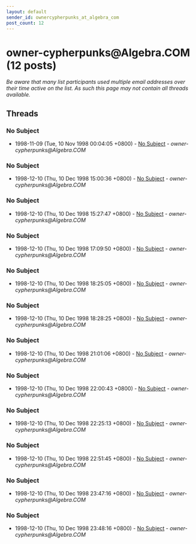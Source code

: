 ```yaml
---
layout: default
sender_id: ownercypherpunks_at_algebra_com
post_count: 12
---
```


# owner-cypherpunks<span>@</span>Algebra.COM (12 posts)

_Be aware that many list participants used multiple email addresses over their time active on the list. As such this page may not contain all threads available._

## Threads

### No Subject
+ 1998-11-09 (Tue, 10 Nov 1998 00:04:05 +0800) - [No Subject](/archive/1998/11/ad6bb70c59804b855f236c47219e5dea6638b72e665dda347f487db88624f4c1) - _owner-cypherpunks@Algebra.COM_

### No Subject
+ 1998-12-10 (Thu, 10 Dec 1998 15:00:36 +0800) - [No Subject](/archive/1998/12/884c5618a30c7bd62020f3362117fb9bb3ea245ae86fd993d8339dcf351ffa96) - _owner-cypherpunks@Algebra.COM_

### No Subject
+ 1998-12-10 (Thu, 10 Dec 1998 15:27:47 +0800) - [No Subject](/archive/1998/12/ccf50b3d476f3caa655b75e0ada074f64f645df16793e6b987bdb2d7587cd17e) - _owner-cypherpunks@Algebra.COM_

### No Subject
+ 1998-12-10 (Thu, 10 Dec 1998 17:09:50 +0800) - [No Subject](/archive/1998/12/a51409639d69e42c78eda6c5f62244eaee9ea6300f29220ea12af351466bb2eb) - _owner-cypherpunks@Algebra.COM_

### No Subject
+ 1998-12-10 (Thu, 10 Dec 1998 18:25:05 +0800) - [No Subject](/archive/1998/12/d8037ecdc08dcbf9bbdfb3340bce2cd5281af37487a9d4c4dddfc8c72ccfbb3a) - _owner-cypherpunks@Algebra.COM_

### No Subject
+ 1998-12-10 (Thu, 10 Dec 1998 18:28:25 +0800) - [No Subject](/archive/1998/12/86e38f7f2fe2d02ea5b4d6f1d67fcf8a1efe47811fb78781689eb263410a5582) - _owner-cypherpunks@Algebra.COM_

### No Subject
+ 1998-12-10 (Thu, 10 Dec 1998 21:01:06 +0800) - [No Subject](/archive/1998/12/f4738a35591e4f6c37e548612441b4b5541aaa8508641ba41b085c46920e5fa9) - _owner-cypherpunks@Algebra.COM_

### No Subject
+ 1998-12-10 (Thu, 10 Dec 1998 22:00:43 +0800) - [No Subject](/archive/1998/12/e1a250d294b0f805429b8738bad93164e3685b099187ca214fc5c4447f0d4e24) - _owner-cypherpunks@Algebra.COM_

### No Subject
+ 1998-12-10 (Thu, 10 Dec 1998 22:25:13 +0800) - [No Subject](/archive/1998/12/f374749ca475da08393a83ad609930c9c7e437ca6f6aab354b8c5fc6e9b67ebd) - _owner-cypherpunks@Algebra.COM_

### No Subject
+ 1998-12-10 (Thu, 10 Dec 1998 22:51:45 +0800) - [No Subject](/archive/1998/12/eb33bf8e678a1ff8b6c279c22c247281c1e81c0cd7f20ee2cda2b67cfea8902b) - _owner-cypherpunks@Algebra.COM_

### No Subject
+ 1998-12-10 (Thu, 10 Dec 1998 23:47:16 +0800) - [No Subject](/archive/1998/12/e59c53e43e058edc3335f604448ea21125f276d5ab1c939daeada754dda7f34b) - _owner-cypherpunks@Algebra.COM_

### No Subject
+ 1998-12-10 (Thu, 10 Dec 1998 23:48:16 +0800) - [No Subject](/archive/1998/12/52c1e5d60968e97a0104342ee06302b1c172cf5b5bff30b234c2d44ffb49d0dd) - _owner-cypherpunks@Algebra.COM_

